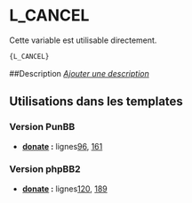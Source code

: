 # L_CANCEL


Cette variable est utilisable directement.

```html
{L_CANCEL}
```

##Description
[*Ajouter une description*](https://fa-tvars.appspot.com/var/L_CANCEL)

## Utilisations dans les templates

### Version PunBB
* __[donate](../tpl/var/punbb/donate.md#readme) :__ lignes[96](../tpl/src/punbb/donate.tpl#L96), [161](../tpl/src/punbb/donate.tpl#L161)

### Version phpBB2
* __[donate](../tpl/var/subsilver/donate.md#readme) :__ lignes[120](../tpl/src/subsilver/donate.tpl#L120), [189](../tpl/src/subsilver/donate.tpl#L189)